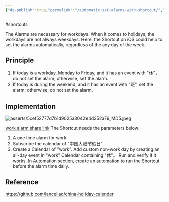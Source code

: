 ```yaml
---
{"dg-publish":true,"permalink":"/automatic-set-alarms-with-shortcut/","created":"2024-03-03T22:03:40.314+08:00","updated":"2024-04-15T07:14:20.493+08:00"}
---
```


#shortcuts 

The Alarms are necessary for workdays. When it comes to holidays, the workdays are not always weekdays. Here, the Shortcut on iOS could help to set the alarms automatically, regardless of the any day of the week.

## Principle

1. If today is a workday, Monday to Friday, and it has an event with "休"，do not set the alarm; otherwise, set the alarm.
2. If today is during the weekend, and it has an event with "班", set the alarm; otherwise, do not set the alarm.

## Implementation

![asserts/5cef52777d7b1d9025a3042e4d352a79_MD5.jpeg](/img/user/asserts/5cef52777d7b1d9025a3042e4d352a79_MD5.jpeg)

[work alarm share link](https://www.icloud.com/shortcuts/29675182905945aa960d34293b438feb)
The Shortcut needs the parameters below:
1. A one time alarm for work.
2. Subscribe the calendar of "中国大陆节假日".
3. Create a Calendar of "work". Add custom non-work day by creating an all-day event in "work" Calendar containing "休"。
Run and verify if it works. 
In Automation section, create an automation to run the Shortcut before the alarm time daily.


## Reference

https://github.com/lanceliao/china-holiday-calender